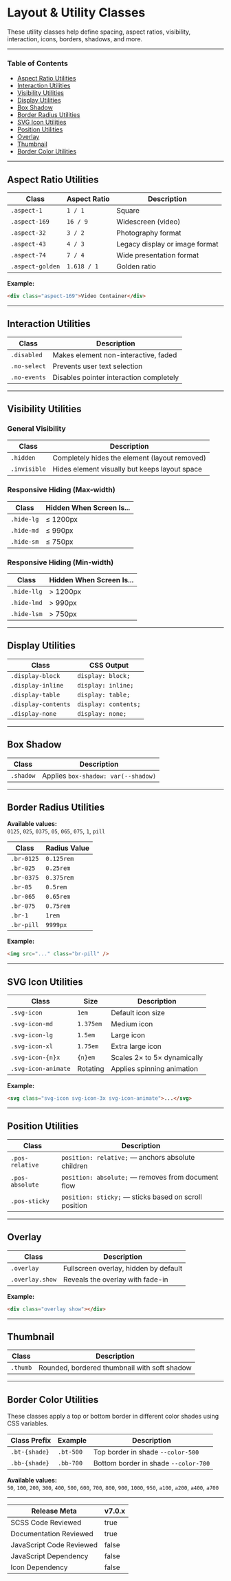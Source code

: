 # Layout & Utility Classes

These utility classes help define spacing, aspect ratios, visibility, interaction, icons, borders, shadows, and more.

---

### Table of Contents

- [Aspect Ratio Utilities](#aspect-ratio-utilities)
- [Interaction Utilities](#interaction-utilities)
- [Visibility Utilities](#visibility-utilities)
- [Display Utilities](#display-utilities)
- [Box Shadow](#box-shadow)
- [Border Radius Utilities](#border-radius-utilities)
- [SVG Icon Utilities](#svg-icon-utilities)
- [Position Utilities](#position-utilities)
- [Overlay](#overlay)
- [Thumbnail](#thumbnail)
- [Border Color Utilities](#border-color-utilities)

---

## Aspect Ratio Utilities

| Class            | Aspect Ratio | Description                    | 
| ---------------- | ------------ | ------------------------------ |
| `.aspect-1`      | `1 / 1`      | Square                         |
| `.aspect-169`    | `16 / 9`     | Widescreen (video)             |
| `.aspect-32`     | `3 / 2`      | Photography format             |
| `.aspect-43`     | `4 / 3`      | Legacy display or image format |
| `.aspect-74`     | `7 / 4`      | Wide presentation format       |
| `.aspect-golden` | `1.618 / 1`  | Golden ratio                   |

**Example:**

```html
<div class="aspect-169">Video Container</div>
```

---

## Interaction Utilities

| Class        | Description                             | 
| ------------ | --------------------------------------- |
| `.disabled`  | Makes element non-interactive, faded    |
| `.no-select` | Prevents user text selection            |
| `.no-events` | Disables pointer interaction completely |

---

## Visibility Utilities

### General Visibility

| Class        | Description                                   | 
| ------------ | --------------------------------------------- |
| `.hidden`    | Completely hides the element (layout removed) |
| `.invisible` | Hides element visually but keeps layout space |

### Responsive Hiding (Max-width)

| Class      | Hidden When Screen Is... | 
| ---------- | ------------------------ |
| `.hide-lg` | ≤ 1200px                 |
| `.hide-md` | ≤ 990px                  |
| `.hide-sm` | ≤ 750px                  |

### Responsive Hiding (Min-width)

| Class       | Hidden When Screen Is... | 
| ----------- | ------------------------ |
| `.hide-llg` | > 1200px                 |
| `.hide-lmd` | > 990px                  |
| `.hide-lsm` | > 750px                  |

---

## Display Utilities

| Class               | CSS Output           | 
| ------------------- | -------------------- |
| `.display-block`    | `display: block;`    |
| `.display-inline`   | `display: inline;`   |
| `.display-table`    | `display: table;`    |
| `.display-contents` | `display: contents;` |
| `.display-none`     | `display: none;`     |

---

## Box Shadow

| Class     | Description                         | 
| --------- | ----------------------------------- |
| `.shadow` | Applies `box-shadow: var(--shadow)` |

---

## Border Radius Utilities

**Available values:**  
`0125`, `025`, `0375`, `05`, `065`, `075`, `1`, `pill`

| Class      | Radius Value | 
| ---------- | ------------ |
| `.br-0125` | `0.125rem`   |
| `.br-025`  | `0.25rem`    |
| `.br-0375` | `0.375rem`   |
| `.br-05`   | `0.5rem`     |
| `.br-065`  | `0.65rem`    |
| `.br-075`  | `0.75rem`    |
| `.br-1`    | `1rem`       |
| `.br-pill` | `9999px`     |

**Example:**

```html
<img src="..." class="br-pill" />
```

---

## SVG Icon Utilities

| Class               | Size      | Description                 | 
| ------------------- | --------- | --------------------------- |
| `.svg-icon`         | `1em`     | Default icon size           |
| `.svg-icon-md`      | `1.375em` | Medium icon                 |
| `.svg-icon-lg`      | `1.5em`   | Large icon                  |
| `.svg-icon-xl`      | `1.75em`  | Extra large icon            |
| `.svg-icon-{n}x`    | `{n}em`   | Scales 2× to 5× dynamically |
| `.svg-icon-animate` | Rotating  | Applies spinning animation  |

**Example:**

```html
<svg class="svg-icon svg-icon-3x svg-icon-animate">...</svg>
```

---

## Position Utilities

| Class           | Description                                           | 
| --------------- | ----------------------------------------------------- |
| `.pos-relative` | `position: relative;` — anchors absolute children     |
| `.pos-absolute` | `position: absolute;` — removes from document flow    |
| `.pos-sticky`   | `position: sticky;` — sticks based on scroll position |

---

## Overlay

| Class           | Description                           | 
| --------------- | ------------------------------------- |
| `.overlay`      | Fullscreen overlay, hidden by default |
| `.overlay.show` | Reveals the overlay with fade-in      |

**Example:**

```html
<div class="overlay show"></div>
```

---

## Thumbnail

| Class    | Description                                  | 
| -------- | -------------------------------------------- |
| `.thumb` | Rounded, bordered thumbnail with soft shadow |

---

## Border Color Utilities

These classes apply a top or bottom border in different color shades using CSS variables.

| Class Prefix  | Example   | Description                          | 
| ------------- | --------- | ------------------------------------ |
| `.bt-{shade}` | `.bt-500` | Top border in shade `--color-500`    |
| `.bb-{shade}` | `.bb-700` | Bottom border in shade `--color-700` |

**Available values:**  
`50`, `100`, `200`, `300`, `400`, `500`, `600`, `700`, `800`, `900`, `1000`, `950`, `a100`, `a200`, `a400`, `a700`

---

| Release Meta             | v7.0.x |
| ------------------------ | ------ |
| SCSS Code Reviewed       | true   |
| Documentation Reviewed   | true   |
| JavaScript Code Reviewed | false  |
| JavaScript Dependency    | false  |
| Icon Dependency          | false  | 

